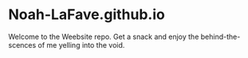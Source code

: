 # Noah-LaFave.github.io
Welcome to the Weebsite repo. Get a snack and enjoy the behind-the-scences of me yelling into the void.
